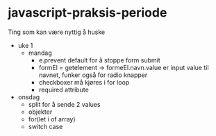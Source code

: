 # javascript-praksis-periode


Ting som kan være nyttig å huske
* uke 1
  - mandag
    * e.prevent default for å stoppe form submit 
    - formEl = getelement -> formeEl.navn.value er input value til navnet, funker også for radio knapper
    - checkboxer må kjøres i for loop
    - required attribute
* onsdag
  - split for å sende 2 values
  - objekter
  - for(let i of array)
  - switch case

 

